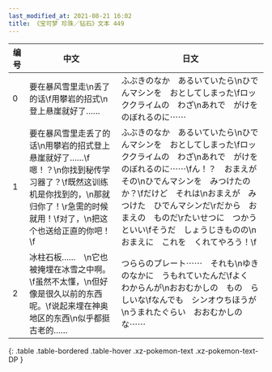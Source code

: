 ```yaml
---
last_modified_at: 2021-08-21 16:02
title: 《宝可梦 珍珠／钻石》文本 449
---
```

| 编号 | 中文 | 日文 |
| ---- | ---- | ---- |
| 0 | 要在暴风雪里走\n丢了的话\f用攀岩的招式\n登上悬崖就好了…… | ふぶきのなか　あるいていたら\nひでんマシンを　おとしてしまった\fロッククライムの　わざ\nあれで　がけを　のぼれるのに⋯⋯ |
| 1 | 要在暴风雪里走丢了的话\n用攀岩的招式登上悬崖就好了……\f嗯！？\n你找到秘传学习器了？\f既然这训练机是你找到的，\n那就归你了！\r急需的时候就用！\f对了，\n把这个也送给正直的你吧！\f | ふぶきのなか　あるいていたら\nひでんマシンを　おとしてしまった\fロッククライムの　わざ\nあれで　がけを　のぼれるのに⋯⋯\fん！？　おまえが　その\nひでんマシンを　みつけたのか？\fだけど　それは\nおまえが　みつけた　ひでんマシンだ\rだから　おまえの　ものだ\rたいせつに　つかうといい\fそうだ　しょうじきものの\nおまえに　これを　くれてやろう！\f |
| 2 | 冰柱石板……　\n它也被掩埋在冰雪之中啊。\f虽然不太懂，\n但好像是很久以前的东西呢。\f说起来埋在神奥地区的东西\n似乎都挺古老的…… | つららのプレート⋯⋯　それも\nゆきのなかに　うもれていたんだ\fよく　わからんが\nおおむかしの　もの　らしいな\fなんでも　シンオウちほうが\nうまれたぐらい　おおむかしの　な⋯⋯ |
{: .table .table-bordered .table-hover .xz-pokemon-text .xz-pokemon-text-DP }